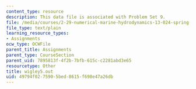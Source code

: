 ```yaml
---
content_type: resource
description: This data file is associated with Problem Set 9.
file: /media/courses/2-29-numerical-marine-hydrodynamics-13-024-spring-2003/49794f0275905bed8615f698e47a26db_wigley5.out
file_type: text/plain
learning_resource_types:
- Assignments
ocw_type: OCWFile
parent_title: Assignments
parent_type: CourseSection
parent_uid: 7895813f-4f2b-7bfb-615c-c2281abd3e65
resourcetype: Other
title: wigley5.out
uid: 49794f02-7590-5bed-8615-f698e47a26db
---
```

